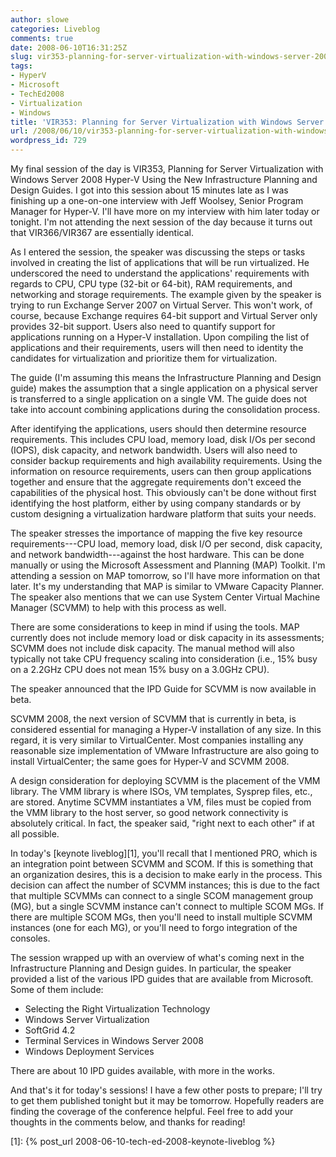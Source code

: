 ```yaml
---
author: slowe
categories: Liveblog
comments: true
date: 2008-06-10T16:31:25Z
slug: vir353-planning-for-server-virtualization-with-windows-server-2008-hyper-v
tags:
- HyperV
- Microsoft
- TechEd2008
- Virtualization
- Windows
title: 'VIR353: Planning for Server Virtualization with Windows Server 2008 Hyper-V'
url: /2008/06/10/vir353-planning-for-server-virtualization-with-windows-server-2008-hyper-v/
wordpress_id: 729
---
```


My final session of the day is VIR353, Planning for Server Virtualization with Windows Server 2008 Hyper-V Using the New Infrastructure Planning and Design Guides. I got into this session about 15 minutes late as I was finishing up a one-on-one interview with Jeff Woolsey, Senior Program Manager for Hyper-V. I'll have more on my interview with him later today or tonight. I'm not attending the next session of the day because it turns out that VIR366/VIR367 are essentially identical.

As I entered the session, the speaker was discussing the steps or tasks involved in creating the list of applications that will be run virtualized. He underscored the need to understand the applications' requirements with regards to CPU, CPU type (32-bit or 64-bit), RAM requirements, and networking and storage requirements. The example given by the speaker is trying to run Exchange Server 2007 on Virtual Server. This won't work, of course, because Exchange requires 64-bit support and Virtual Server only provides 32-bit support. Users also need to quantify support for applications running on a Hyper-V installation. Upon compiling the list of applications and their requirements, users will then need to identity the candidates for virtualization and prioritize them for virtualization.

The guide (I'm assuming this means the Infrastructure Planning and Design guide) makes the assumption that a single application on a physical server is transferred to a single application on a single VM. The guide does not take into account combining applications during the consolidation process.

After identifying the applications, users should then determine resource requirements. This includes CPU load, memory load, disk I/Os per second (IOPS), disk capacity, and network bandwidth. Users will also need to consider backup requirements and high availability requirements. Using the information on resource requirements, users can then group applications together and ensure that the aggregate requirements don't exceed the capabilities of the physical host. This obviously can't be done without first identifying the host platform, either by using company standards or by custom designing a virtualization hardware platform that suits your needs.

The speaker stresses the importance of mapping the five key resource requirements---CPU load, memory load, disk I/O per second, disk capacity, and network bandwidth---against the host hardware. This can be done manually or using the Microsoft Assessment and Planning (MAP) Toolkit. I'm attending a session on MAP tomorrow, so I'll have more information on that later. It's my understanding that MAP is similar to VMware Capacity Planner. The speaker also mentions that we can use System Center Virtual Machine Manager (SCVMM) to help with this process as well.

There are some considerations to keep in mind if using the tools. MAP currently does not include memory load or disk capacity in its assessments; SCVMM does not include disk capacity. The manual method will also typically not take CPU frequency scaling into consideration (i.e., 15% busy on a 2.2GHz CPU does not mean 15% busy on a 3.0GHz CPU).

The speaker announced that the IPD Guide for SCVMM is now available in beta.

SCVMM 2008, the next version of SCVMM that is currently in beta, is considered essential for managing a Hyper-V installation of any size. In this regard, it is very similar to VirtualCenter. Most companies installing any reasonable size implementation of VMware Infrastructure are also going to install VirtualCenter; the same goes for Hyper-V and SCVMM 2008.

A design consideration for deploying SCVMM is the placement of the VMM library. The VMM library is where ISOs, VM templates, Sysprep files, etc., are stored. Anytime SCVMM instantiates a VM, files must be copied from the VMM library to the host server, so good network connectivity is absolutely critical. In fact, the speaker said, "right next to each other" if at all possible.

In today's [keynote liveblog][1], you'll recall that I mentioned PRO, which is an integration point between SCVMM and SCOM. If this is something that an organization desires, this is a decision to make early in the process. This decision can affect the number of SCVMM instances; this is due to the fact that multiple SCVMMs can connect to a single SCOM management group (MG), but a single SCVMM instance can't connect to multiple SCOM MGs. If there are multiple SCOM MGs, then you'll need to install multiple SCVMM instances (one for each MG), or you'll need to forgo integration of the consoles.

The session wrapped up with an overview of what's coming next in the Infrastructure Planning and Design guides. In particular, the speaker provided a list of the various IPD guides that are available from Microsoft. Some of them include:

* Selecting the Right Virtualization Technology
* Windows Server Virtualization
* SoftGrid 4.2
* Terminal Services in Windows Server 2008
* Windows Deployment Services

There are about 10 IPD guides available, with more in the works.

And that's it for today's sessions! I have a few other posts to prepare; I'll try to get them published tonight but it may be tomorrow. Hopefully readers are finding the coverage of the conference helpful. Feel free to add your thoughts in the comments below, and thanks for reading!

[1]: {% post_url 2008-06-10-tech-ed-2008-keynote-liveblog %}
